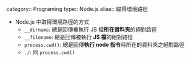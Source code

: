 category:: Programing
type:: Node.js
alias:: 取得環境路徑

- Node.js 中取得環境路徑的方式
	- `__dirname`: 總是回傳被執行 JS 檔**所在資料夾**的絕對路徑
	- `__filename`: 總是回傳被執行 **JS 檔**的絕對路徑
	- `process.cwd()`: 總是回傳**執行 node 指令**時所在的資料夾之絕對路徑
	- `./`: 同 `process.cwd()`